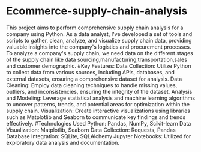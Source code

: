 # Ecommerce-supply-chain-analysis
This project aims to perform comprehensive supply chain analysis for a company using Python.
As a data analyst, I've developed a set of tools and scripts to gather, clean, analyze, and visualize supply chain data, providing valuable insights into the company's logistics and procurement processes.
To analyze a company's supply chain, we need data on the different stages of the supply chain like data sourcing,manufacturing,transportation,sales and customer demographic.
#Key Features:
Data Collection: Utilize Python to collect data from various sources, including APIs, databases, and external datasets, ensuring a comprehensive dataset for analysis.
Data Cleaning: Employ data cleaning techniques to handle missing values, outliers, and inconsistencies, ensuring the integrity of the dataset.
Analysis and Modeling: Leverage statistical analysis and machine learning algorithms to uncover patterns, trends, and potential areas for optimization within the supply chain.
Visualization: Create interactive visualizations using libraries such as Matplotlib and Seaborn to communicate key findings and trends effectively.
#Technologies Used
Python: Pandas, NumPy, Scikit-learn
Data Visualization: Matplotlib, Seaborn
Data Collection: Requests, Pandas
Database Integration: SQLite, SQLAlchemy
Jupyter Notebooks: Utilized for exploratory data analysis and documentation.
